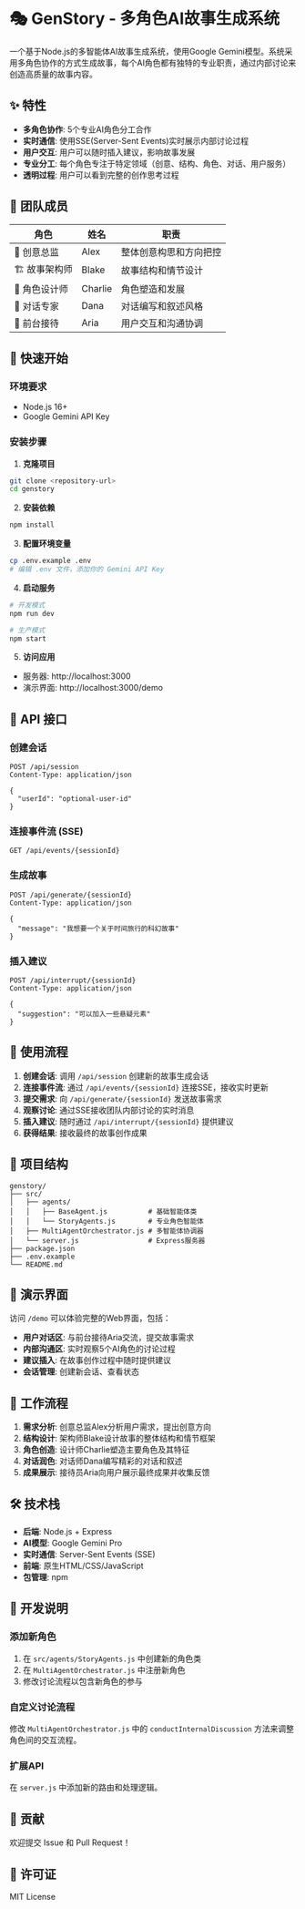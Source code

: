 # 🎭 GenStory - 多角色AI故事生成系统

一个基于Node.js的多智能体AI故事生成系统，使用Google Gemini模型。系统采用多角色协作的方式生成故事，每个AI角色都有独特的专业职责，通过内部讨论来创造高质量的故事内容。

## ✨ 特性

- **多角色协作**: 5个专业AI角色分工合作
- **实时通信**: 使用SSE(Server-Sent Events)实时展示内部讨论过程
- **用户交互**: 用户可以随时插入建议，影响故事发展
- **专业分工**: 每个角色专注于特定领域（创意、结构、角色、对话、用户服务）
- **透明过程**: 用户可以看到完整的创作思考过程

## 🎪 团队成员

| 角色 | 姓名 | 职责 |
|------|------|------|
| 👔 创意总监 | Alex | 整体创意构思和方向把控 |
| 🏗️ 故事架构师 | Blake | 故事结构和情节设计 |
| 🎨 角色设计师 | Charlie | 角色塑造和发展 |
| 💬 对话专家 | Dana | 对话编写和叙述风格 |
| 👋 前台接待 | Aria | 用户交互和沟通协调 |

## 🚀 快速开始

### 环境要求

- Node.js 16+ 
- Google Gemini API Key

### 安装步骤

1. **克隆项目**
```bash
git clone <repository-url>
cd genstory
```

2. **安装依赖**
```bash
npm install
```

3. **配置环境变量**
```bash
cp .env.example .env
# 编辑 .env 文件，添加你的 Gemini API Key
```

4. **启动服务**
```bash
# 开发模式
npm run dev

# 生产模式  
npm start
```

5. **访问应用**
- 服务器: http://localhost:3000
- 演示界面: http://localhost:3000/demo

## 📡 API 接口

### 创建会话
```http
POST /api/session
Content-Type: application/json

{
  "userId": "optional-user-id"
}
```

### 连接事件流 (SSE)
```http
GET /api/events/{sessionId}
```

### 生成故事
```http
POST /api/generate/{sessionId}
Content-Type: application/json

{
  "message": "我想要一个关于时间旅行的科幻故事"
}
```

### 插入建议
```http
POST /api/interrupt/{sessionId}
Content-Type: application/json

{
  "suggestion": "可以加入一些悬疑元素"
}
```

## 🎯 使用流程

1. **创建会话**: 调用 `/api/session` 创建新的故事生成会话
2. **连接事件流**: 通过 `/api/events/{sessionId}` 连接SSE，接收实时更新
3. **提交需求**: 向 `/api/generate/{sessionId}` 发送故事需求
4. **观察讨论**: 通过SSE接收团队内部讨论的实时消息
5. **插入建议**: 随时通过 `/api/interrupt/{sessionId}` 提供建议
6. **获得结果**: 接收最终的故事创作成果

## 🔧 项目结构

```
genstory/
├── src/
│   ├── agents/
│   │   ├── BaseAgent.js          # 基础智能体类
│   │   └── StoryAgents.js        # 专业角色智能体
│   ├── MultiAgentOrchestrator.js # 多智能体协调器
│   └── server.js                 # Express服务器
├── package.json
├── .env.example
└── README.md
```

## 🎨 演示界面

访问 `/demo` 可以体验完整的Web界面，包括：

- **用户对话区**: 与前台接待Aria交流，提交故事需求
- **内部沟通区**: 实时观察5个AI角色的讨论过程
- **建议插入**: 在故事创作过程中随时提供建议
- **会话管理**: 创建新会话、查看状态

## 🔄 工作流程

1. **需求分析**: 创意总监Alex分析用户需求，提出创意方向
2. **结构设计**: 架构师Blake设计故事的整体结构和情节框架
3. **角色创造**: 设计师Charlie塑造主要角色及其特征
4. **对话润色**: 对话师Dana编写精彩的对话和叙述
5. **成果展示**: 接待员Aria向用户展示最终成果并收集反馈

## 🛠️ 技术栈

- **后端**: Node.js + Express
- **AI模型**: Google Gemini Pro
- **实时通信**: Server-Sent Events (SSE)
- **前端**: 原生HTML/CSS/JavaScript
- **包管理**: npm

## 📝 开发说明

### 添加新角色

1. 在 `src/agents/StoryAgents.js` 中创建新的角色类
2. 在 `MultiAgentOrchestrator.js` 中注册新角色
3. 修改讨论流程以包含新角色的参与

### 自定义讨论流程

修改 `MultiAgentOrchestrator.js` 中的 `conductInternalDiscussion` 方法来调整角色间的交互流程。

### 扩展API

在 `server.js` 中添加新的路由和处理逻辑。

## 🤝 贡献

欢迎提交 Issue 和 Pull Request！

## 📄 许可证

MIT License
